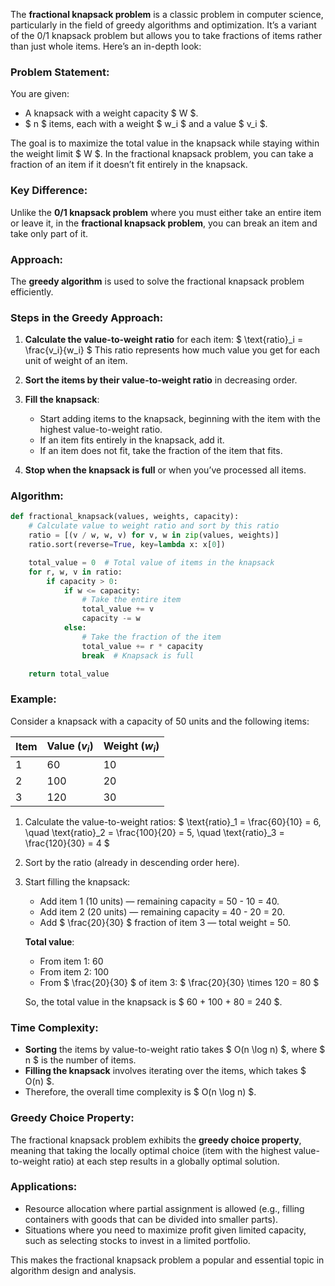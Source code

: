 The **fractional knapsack problem** is a classic problem in computer science, particularly in the field of greedy algorithms and optimization. It’s a variant of the 0/1 knapsack problem but allows you to take fractions of items rather than just whole items. Here’s an in-depth look:

### Problem Statement:
You are given:
- A knapsack with a weight capacity $ W $.
- $ n $ items, each with a weight $ w_i $ and a value $ v_i $.

The goal is to maximize the total value in the knapsack while staying within the weight limit $ W $. In the fractional knapsack problem, you can take a fraction of an item if it doesn’t fit entirely in the knapsack.

### Key Difference: 
Unlike the **0/1 knapsack problem** where you must either take an entire item or leave it, in the **fractional knapsack problem**, you can break an item and take only part of it.

### Approach:
The **greedy algorithm** is used to solve the fractional knapsack problem efficiently.

### Steps in the Greedy Approach:
1. **Calculate the value-to-weight ratio** for each item:
   $
   \text{ratio}_i = \frac{v_i}{w_i}
   $
   This ratio represents how much value you get for each unit of weight of an item.
   
2. **Sort the items by their value-to-weight ratio** in decreasing order.

3. **Fill the knapsack**:
   - Start adding items to the knapsack, beginning with the item with the highest value-to-weight ratio.
   - If an item fits entirely in the knapsack, add it.
   - If an item does not fit, take the fraction of the item that fits.

4. **Stop when the knapsack is full** or when you’ve processed all items.

### Algorithm:

```python
def fractional_knapsack(values, weights, capacity):
    # Calculate value to weight ratio and sort by this ratio
    ratio = [(v / w, w, v) for v, w in zip(values, weights)]
    ratio.sort(reverse=True, key=lambda x: x[0])

    total_value = 0  # Total value of items in the knapsack
    for r, w, v in ratio:
        if capacity > 0:
            if w <= capacity:
                # Take the entire item
                total_value += v
                capacity -= w
            else:
                # Take the fraction of the item
                total_value += r * capacity
                break  # Knapsack is full

    return total_value
```
### Example:
Consider a knapsack with a capacity of 50 units and the following items:

| Item | Value ($v_i$) | Weight ($w_i$) |
|------|-----------------|------------------|
| 1    | 60              | 10               |
| 2    | 100             | 20               |
| 3    | 120             | 30               |

1. Calculate the value-to-weight ratios:
   $
   \text{ratio}_1 = \frac{60}{10} = 6, \quad \text{ratio}_2 = \frac{100}{20} = 5, \quad \text{ratio}_3 = \frac{120}{30} = 4
   $
   
2. Sort by the ratio (already in descending order here).

3. Start filling the knapsack:
   - Add item 1 (10 units) — remaining capacity = 50 - 10 = 40.
   - Add item 2 (20 units) — remaining capacity = 40 - 20 = 20.
   - Add $ \frac{20}{30} $ fraction of item 3 — total weight = 50.

   **Total value**:
   - From item 1: 60
   - From item 2: 100
   - From $ \frac{20}{30} $ of item 3: $ \frac{20}{30} \times 120 = 80 $

   So, the total value in the knapsack is $ 60 + 100 + 80 = 240 $.

### Time Complexity:
- **Sorting** the items by value-to-weight ratio takes $ O(n \log n) $, where $ n $ is the number of items.
- **Filling the knapsack** involves iterating over the items, which takes $ O(n) $.
- Therefore, the overall time complexity is $ O(n \log n) $.

### Greedy Choice Property:
The fractional knapsack problem exhibits the **greedy choice property**, meaning that taking the locally optimal choice (item with the highest value-to-weight ratio) at each step results in a globally optimal solution.

### Applications:
- Resource allocation where partial assignment is allowed (e.g., filling containers with goods that can be divided into smaller parts).
- Situations where you need to maximize profit given limited capacity, such as selecting stocks to invest in a limited portfolio.

This makes the fractional knapsack problem a popular and essential topic in algorithm design and analysis.